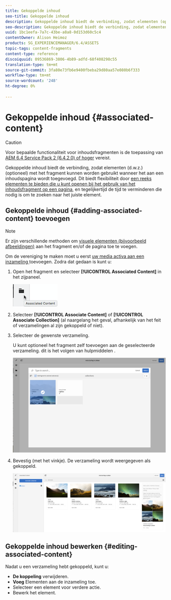 ```yaml
---
title: Gekoppelde inhoud
seo-title: Gekoppelde inhoud
description: Gekoppelde inhoud biedt de verbinding, zodat elementen (optioneel) met het fragment kunnen worden gebruikt wanneer het aan een inhoudspagina wordt toegevoegd.
seo-description: Gekoppelde inhoud biedt de verbinding, zodat elementen (optioneel) met het fragment kunnen worden gebruikt wanneer het aan een inhoudspagina wordt toegevoegd.
uuid: 1bc1eefa-7a7c-43be-a8a8-0d153d60c5c4
contentOwner: Alison Heimoz
products: SG_EXPERIENCEMANAGER/6.4/ASSETS
topic-tags: content-fragments
content-type: reference
discoiquuid: 09536869-3806-4b89-adfd-68f408298c55
translation-type: tm+mt
source-git-commit: 3fa80e73fb6e9400fbeba29d80aa57e080b6f333
workflow-type: tm+mt
source-wordcount: '248'
ht-degree: 0%

---
```



# Gekoppelde inhoud {#associated-content}

>[!CAUTION]
>
>Voor bepaalde functionaliteit voor inhoudsfragmenten is de toepassing van [AEM 6.4 Service Pack 2 (6.4.2.0) of hoger](/help/release-notes/sp-release-notes.md) vereist.

Gekoppelde inhoud biedt de verbinding, zodat elementen (d.w.z.) (optioneel) met het fragment kunnen worden gebruikt wanneer het aan een inhoudspagina wordt toegevoegd. Dit biedt flexibiliteit door [een reeks elementen te bieden die u kunt openen bij het gebruik van het inhoudsfragment op een pagina](/help/sites-authoring/content-fragments.md#using-associated-content), en tegelijkertijd de tijd te verminderen die nodig is om te zoeken naar het juiste element.

## Gekoppelde inhoud {#adding-associated-content} toevoegen

>[!NOTE]
>
>Er zijn verschillende methoden om [visuele elementen (bijvoorbeeld afbeeldingen)](content-fragments.md#fragments-with-visual-assets) aan het fragment en/of de pagina toe te voegen.

Om de vereniging te maken moet u eerst [uw media activa aan een inzameling ](managing-collections-touch-ui.md#adding-assets-to-a-collection) toevoegen. Zodra dat gedaan is kunt u:

1. Open het fragment en selecteer **[!UICONTROL Associated Content]** in het zijpaneel.

   ![chlimage_1-207](assets/chlimage_1-207.png)

1. Selecteer **[!UICONTROL Associate Content]** of **[!UICONTROL Associate Collection]** (al naargelang het geval, afhankelijk van het feit of verzamelingen al zijn gekoppeld of niet).
1. Selecteer de gewenste verzameling.

   U kunt optioneel het fragment zelf toevoegen aan de geselecteerde verzameling. dit is het volgen van hulpmiddelen .

   ![cfm-6420-04](assets/cfm-6420-04.png)

1. Bevestig (met het vinkje). De verzameling wordt weergegeven als gekoppeld.

   ![cfm-6420-05](assets/cfm-6420-05.png)

## Gekoppelde inhoud bewerken {#editing-associated-content}

Nadat u een verzameling hebt gekoppeld, kunt u:

* **De koppeling** verwijderen.
* **Voeg** Elementen aan de inzameling toe.
* Selecteer een element voor verdere actie.
* Bewerk het element.

